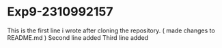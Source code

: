 # Exp9-2310992157
This is the first line i wrote after cloning the repository. ( made changes to README.md )
Second line added
Third line added
